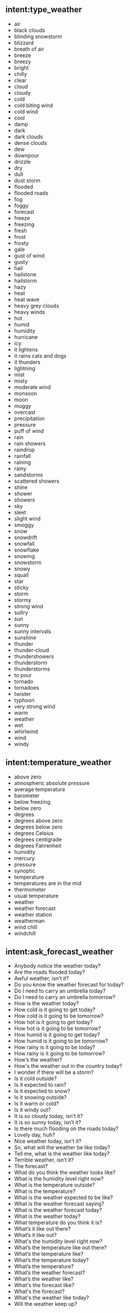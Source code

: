 ## intent:type_weather <!--type of weather.-->

- air
- black clouds
- blinding snowstorm
- blizzard
- breath of air
- breeze
- breezy
- bright
- chilly
- clear
- cloud
- cloudy
- cold
- cold biting wind
- cold wind
- cool
- damp
- dark
- dark clouds
- dense clouds
- dew
- downpour
- drizzle
- dry
- dull
- dust storm
- flooded
- flooded roads
- fog
- foggy
- forecast
- freeze
- freezing
- fresh
- frost
- frosty
- gale
- gust of wind
- gusty
- hail
- hailstone
- hailstorm
- hazy
- heat
- heat wave
- heavy grey clouds
- heavy winds
- hot
- humid
- humidity
- hurricane
- icy
- it lightens
- it rains cats and dogs
- it thunders
- lightning
- mist
- misty
- moderate wind
- monsoon
- moon
- muggy
- overcast
- precipitation
- pressure
- puff of wind
- rain
- rain showers
- raindrop
- rainfall
- raining
- rainy
- sandstorms
- scattered showers
- shine
- shower
- showers
- sky
- sleet
- slight wind
- smoggy
- snow
- snowdrift
- snowfall
- snowflake
- snowing
- snowstorm
- snowy
- squall
- star
- sticky
- storm
- stormy
- strong wind
- sultry
- sun
- sunny
- sunny intervals
- sunshine
- thunder
- thunder-cloud
- thundershowers
- thunderstorm
- thunderstorms
- to pour
- tornado
- tornadoes
- twister
- typhoon
- very strong wind
- warm
- weather
- wet
- whirlwind
- wind
- windy

## intent:temperature_weather <!--measurement of temperature.-->

- above zero
- atmospheric absolute pressure
- average temperature
- barometer
- below freezing
- below zero
- degrees
- degrees above zero
- degrees below zero
- degrees Celsius
- degrees centigrade
- degrees Fahrenheit
- humidity
- mercury
- pressure
- synoptic
- temperature
- temperatures are in the mid
- thermometer
- usual temperature
- weather
- weather forecast
- weather station
- weatherman
- wind chill
- windchill 

## intent:ask_forecast_weather <!--The user ask for the current weather forecast.-->

- Anybody notice the weather today?
- Are the roads flooded today?
- Awful weather, isn’t it?
- Do you know the weather forecast for today?
- Do I need to carry an umbrella today?
- Do I need to carry an umbrella tomorrow?
- How is the weather today?
- How cold is it going to get today?
- How cold is it going to be tomorrow?
- How hot is it going to get today?
- How hot is it going to be tomorrow?
- How humid is it going to get today?
- How humid is it going to be tomorrow?
- How rainy is it going to be today?
- How rainy is it going to be tomorrow?
- How’s the weather?
- How's the weather out in the country today?
- I wonder if there will be a storm?
- Is it cold outside?
- Is it expected to rain?
- Is it expected to snow?
- Is it snowing outside?
- Is it warm or cold?
- Is it windy out?
- It is so cloudy today, isn’t it?
- It is so sunny today, isn’t it?
- Is there much flooding on the roads today?
- Lovely day, huh?
- Nice weather today, isn’t it?
- So, what will the weather be like today?
- Tell me, what is the weather like today?
- Terrible weather, isn’t it?
- The forecast?
- What do you think the weather looks like?
- What is the humidity level right now?
- What is the temperature outside?
- What is the temperature?
- What is the weather expected to be like?
- What is the weather forecast saying?
- What is the weather forecast today?
- What is the weather today?
- What temperature do you think it is?
- What’s it like out there?
- What’s it like out?
- What's the humidity level right now?
- What’s the temperature like out there?
- What’s the temperature like?
- What’s the temperature today?
- What’s the temperature?
- What’s the weather forecast?
- What’s the weather like?
- What's the forecast like?
- What's the forecast?
- What's the weather like today?
- Will the weather keep up?

